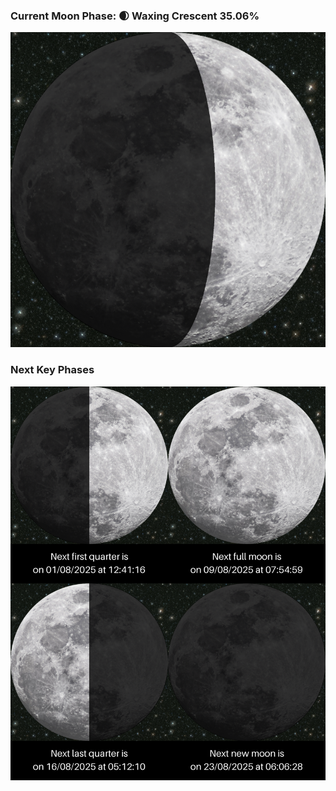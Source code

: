 ### Current Moon Phase: 🌒 Waxing Crescent 35.06%
![Moon Phase](moonphase.png)
### Next Key Phases
![Gallery](gallery.png)